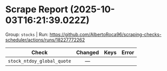 # Scrape Report (2025-10-03T16:21:39.022Z)

Group: `stocks`  |  Run: https://github.com/AlbertoRoca96/scraping-checks-scheduler/actions/runs/18227772262

| Check | Changed | Keys | Error |
|---|:---:|:--|:--|
| `stock_ntdoy_global_quote` | — |  |  |
